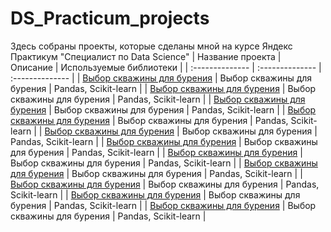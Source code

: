 # DS_Practicum_projects
Здесь собраны проекты, которые сделаны мной на курсе Яндекс Практикум "Специалист по Data Science"
| Название проекта | Описание | Используемые библиотеки |
| :-------------- | :-------------- | :-------------- |
| [Выбор скважины для бурения](choosing_a_location_for_a_well) | Выбор скважины для бурения | Pandas, Scikit-learn |
| [Выбор скважины для бурения](choosing_a_location_for_a_well) | Выбор скважины для бурения | Pandas, Scikit-learn |
| [Выбор скважины для бурения](choosing_a_location_for_a_well) | Выбор скважины для бурения | Pandas, Scikit-learn |
| [Выбор скважины для бурения](choosing_a_location_for_a_well) | Выбор скважины для бурения | Pandas, Scikit-learn |
| [Выбор скважины для бурения](choosing_a_location_for_a_well) | Выбор скважины для бурения | Pandas, Scikit-learn |
| [Выбор скважины для бурения](choosing_a_location_for_a_well) | Выбор скважины для бурения | Pandas, Scikit-learn |
| [Выбор скважины для бурения](choosing_a_location_for_a_well) | Выбор скважины для бурения | Pandas, Scikit-learn |
| [Выбор скважины для бурения](choosing_a_location_for_a_well) | Выбор скважины для бурения | Pandas, Scikit-learn |
| [Выбор скважины для бурения](choosing_a_location_for_a_well) | Выбор скважины для бурения | Pandas, Scikit-learn |
| [Выбор скважины для бурения](choosing_a_location_for_a_well) | Выбор скважины для бурения | Pandas, Scikit-learn |
| [Выбор скважины для бурения](choosing_a_location_for_a_well) | Выбор скважины для бурения | Pandas, Scikit-learn |
